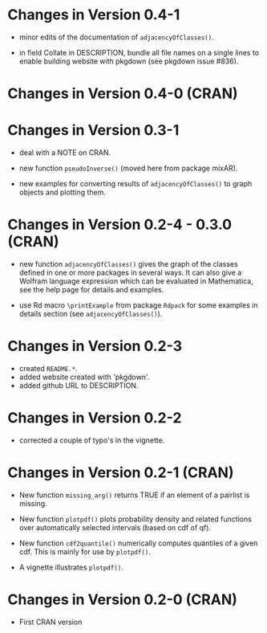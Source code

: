 # Changes in Version 0.4-1

* minor edits of the documentation of `adjacencyOfClasses()`.

* in field Collate in DESCRIPTION, bundle all file names on a single lines to
  enable building website with pkgdown (see pkgdown issue #836).

# Changes in Version 0.4-0 (CRAN)


# Changes in Version 0.3-1

* deal with a NOTE on CRAN.

* new function `pseudoInverse()` (moved here from package mixAR).

* new examples for converting results of `adjacencyOfClasses()` to graph objects
  and plotting them.


# Changes in Version 0.2-4 - 0.3.0 (CRAN)

* new function `adjacencyOfClasses()` gives the graph of the classes defined in
  one or more packages in several ways. It can also give a Wolfram language
  expression which can be evaluated in Mathematica, see the help page for
  details and examples.
  
* use Rd macro `\printExample` from package `Rdpack` for some examples in
  details section (see `adjacencyOfClasses()`). 


# Changes in Version 0.2-3

* created `README.*`.
* added website created with 'pkgdown'.
* added github URL to DESCRIPTION.


# Changes in Version 0.2-2

* corrected a couple of typo's in the vignette.


# Changes in Version 0.2-1 (CRAN)

* New function `missing_arg()` returns TRUE if an element of a pairlist is
  missing.

* New function `plotpdf()` plots probability density and related functions over
  automatically selected intervals (based on cdf of qf).

* New function `cdf2quantile()` numerically computes quantiles of a given cdf.
  This is mainly for use by `plotpdf()`.

* A vignette illustrates `plotpdf()`.


# Changes in Version 0.2-0 (CRAN)

* First CRAN version
